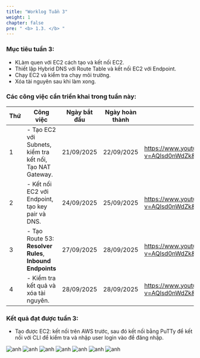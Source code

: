 ```yaml
---
title: "Worklog Tuần 3"
weight: 1
chapter: false
pre: " <b> 1.3. </b> "
---
```


### Mục tiêu tuần 3:

- KLàm quen với EC2 cách tạo và kết nối EC2.
- Thiết lập Hybrid DNS với Route Table và kết nối EC2 với Endpoint.
- Chạy EC2 và kiểm tra chạy môi trường.
- Xóa tài nguyên sau khi làm xong.

### Các công việc cần triển khai trong tuần này:

| Thứ | Công việc                                                 | Ngày bắt đầu | Ngày hoàn thành | Nguồn tài liệu                                                                        |
| --- | --------------------------------------------------------- | ------------ | --------------- | ------------------------------------------------------------------------------------- |
| 1   | - Tạo EC2 với Subnets, kiểm tra kết nối, Tạo NAT Gateway. | 21/09/2025   | 22/09/2025      | <https://www.youtube.com/watch?v=AQlsd0nWdZk&list=PLahN4TLWtox2a3vElknwzU_urND8hLn1i> |
| 2   | - Kết nối EC2 với Endpoint, tạo key pair và DNS.          | 24/09/2025   | 25/09/2025      | <https://www.youtube.com/watch?v=AQlsd0nWdZk&list=PLahN4TLWtox2a3vElknwzU_urND8hLn1i> |
| 3   | - Tạo Route 53: **Resolver Rules**, **Inbound Endpoints** | 27/09/2025   | 28/09/2025      | <https://www.youtube.com/watch?v=AQlsd0nWdZk&list=PLahN4TLWtox2a3vElknwzU_urND8hLn1i> |
| 4   | - Kiểm tra kết quả và xóa tài nguyên.                     | 28/09/2025   | 28/09/2025      | <https://www.youtube.com/watch?v=AQlsd0nWdZk&list=PLahN4TLWtox2a3vElknwzU_urND8hLn1i> |

### Kết quả đạt được tuần 3:

- Tạo được EC2: kết nối trên AWS trước, sau đó kết nối bằng PuTTy để kết nối với CLI để kiểm tra và nhập user login vào để đăng nhập.

![anh](/images/b1.png)
![anh](/images/b2.png)
![anh](/images/b3.png)
![anh](/images/b4.png)
![anh](/images/b5.png)
![anh](/images/b6.png)
![anh](/images/b7.png)
